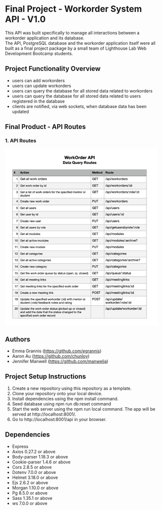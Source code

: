 # Final Project - Workorder System API - V1.0

This API was built specifically to manage all interactions between a workorder application and its database.  
The API, PostgreSQL database and the workorder application itself were all built as a final project package by a small team of Lighthouse Lab Web Development Bootcamp students.


## Project Functionality Overview
  -  users can add workorders
  -  users can update workorders
  -  users can query the database for all stored data related to workorders 
  -  users can query the database for all stored data related to users registered in the database 
  -  clients are notified, via web sockets, when database data has been updated


## Final Product - API Routes

### 1. API Routes
!["API Routes"](https://github.com/manwelja/final-project-workorders-api/blob/main/docs/routes.png)


## Authors
  -  Emma Grannis (https://github.com/egrannis)
  -  Aaron Au (https://github.com/chunloy)
  -  Jennifer Manwell (https://github.com/manwelja)


## Project Setup Instructions

  1. Create a new repository using this repository as a template.
  2. Clone your repository onto your local device.
  3. Install dependencies using the npm install command.
  4. Seed database using npm run db:reset command
  5. Start the web server using the npm run local command. The app will be served at http://localhost:8001/.
  6. Go to http://localhost:8001/api in your browser.


## Dependencies
  -  Express
  -  Axios 0.27.2 or above
  -  Body-parser 1.18.3 or above
  -  Cookie-parser 1.4.6 or above
  -  Cors 2.8.5 or above
  -  Dotenv 7.0.0 or above
  -  Helmet 3.18.0 or above
  -  Ejs 2.6.2 or above
  -  Morgan 1.10.0 or above
  -  Pg 8.5.0 or above
  -  Sass 1.35.1 or above
  -  ws 7.0.0 or above